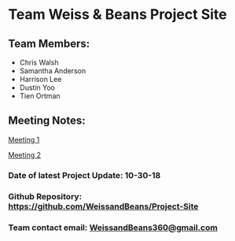 # Team Weiss & Beans Project Site

## Team Members:
   - Chris Walsh
   - Samantha Anderson
   - Harrison Lee
   - Dustin Yoo
   - Tien Ortman


## Meeting Notes:
   [Meeting 1](https://docs.google.com/document/d/1D12ltyVHgUaxlGNnLVo0QXVNrJpJh_CvgHj76eHiq7Q/edit?usp=sharing)
   
   [Meeting 2]()


### Date of latest Project Update: 10-30-18

### Github Repository: https://github.com/WeissandBeans/Project-Site

### Team contact email: WeissandBeans360@gmail.com
